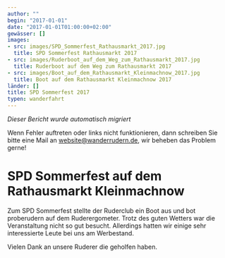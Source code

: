 ```yaml
---
author: ""
begin: "2017-01-01"
date: "2017-01-01T01:00:00+02:00"
gewässer: []
images:
- src: images/SPD_Sommerfest_Rathausmarkt_2017.jpg
  title: SPD Sommerfest Rathausmarkt 2017
- src: images/Ruderboot_auf_dem_Weg_zum_Rathausmarkt_2017.jpg
  title: Ruderboot auf dem Weg zum Rathausmarkt 2017
- src: images/Boot_auf_dem_Rathausmarkt_Kleinmachnow_2017.jpg
  title: Boot auf dem Rathausmarkt Kleinmachnow 2017
länder: []
title: SPD Sommerfest 2017
typen: wanderfahrt
---
```



*Dieser Bericht wurde automatisch migriert*

Wenn Fehler auftreten oder links nicht funktionieren, dann schreiben Sie bitte eine Mail an website@wanderrudern.de, wir beheben das Problem gerne!



# SPD Sommerfest auf dem Rathausmarkt Kleinmachnow


Zum SPD Sommerfest stellte der Ruderclub ein Boot aus und bot proberudern auf dem Ruderergometer. Trotz des guten Wetters war die Veranstaltung nicht so gut besucht. Allerdings hatten wir einige sehr interessierte Leute bei uns am Werbestand.

Vielen Dank an unsere Ruderer die geholfen haben.
